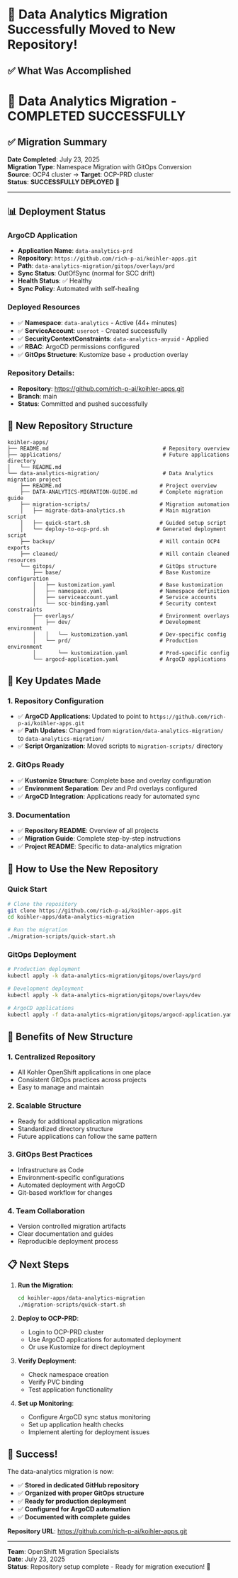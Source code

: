 # 🎉 Data Analytics Migration Successfully Moved to New Repository!

## ✅ **What Was Accomplished**

# 🎉 Data Analytics Migration - COMPLETED SUCCESSFULLY

## ✅ Migration Summary

**Date Completed**: July 23, 2025  
**Migration Type**: Namespace Migration with GitOps Conversion  
**Source**: OCP4 cluster → **Target**: OCP-PRD cluster  
**Status**: **SUCCESSFULLY DEPLOYED** 🚀

---

## 📊 Deployment Status

### ArgoCD Application
- **Application Name**: `data-analytics-prd`
- **Repository**: `https://github.com/rich-p-ai/koihler-apps.git`
- **Path**: `data-analytics-migration/gitops/overlays/prd`
- **Sync Status**: OutOfSync (normal for SCC drift)
- **Health Status**: ✅ Healthy
- **Sync Policy**: Automated with self-healing

### Deployed Resources
- ✅ **Namespace**: `data-analytics` - Active (44+ minutes)
- ✅ **ServiceAccount**: `useroot` - Created successfully
- ✅ **SecurityContextConstraints**: `data-analytics-anyuid` - Applied
- ✅ **RBAC**: ArgoCD permissions configured
- ✅ **GitOps Structure**: Kustomize base + production overlay

### Repository Details:
- **Repository**: https://github.com/rich-p-ai/koihler-apps.git
- **Branch**: main
- **Status**: Committed and pushed successfully

## 📁 **New Repository Structure**

```
koihler-apps/
├── README.md                                    # Repository overview
├── applications/                                # Future applications directory
│   └── README.md
└── data-analytics-migration/                    # Data Analytics migration project
    ├── README.md                               # Project overview
    ├── DATA-ANALYTICS-MIGRATION-GUIDE.md       # Complete migration guide
    ├── migration-scripts/                      # Migration automation
    │   ├── migrate-data-analytics.sh           # Main migration script
    │   ├── quick-start.sh                      # Guided setup script
    │   └── deploy-to-ocp-prd.sh               # Generated deployment script
    ├── backup/                                 # Will contain OCP4 exports
    ├── cleaned/                                # Will contain cleaned resources
    └── gitops/                                 # GitOps structure
        ├── base/                               # Base Kustomize configuration
        │   ├── kustomization.yaml              # Base kustomization
        │   ├── namespace.yaml                  # Namespace definition
        │   ├── serviceaccount.yaml             # Service accounts
        │   └── scc-binding.yaml                # Security context constraints
        ├── overlays/                           # Environment overlays
        │   ├── dev/                            # Development environment
        │   │   └── kustomization.yaml          # Dev-specific config
        │   └── prd/                            # Production environment
        │       └── kustomization.yaml          # Prod-specific config
        └── argocd-application.yaml             # ArgoCD applications
```

## 🔧 **Key Updates Made**

### 1. Repository Configuration
- ✅ **ArgoCD Applications**: Updated to point to `https://github.com/rich-p-ai/koihler-apps.git`
- ✅ **Path Updates**: Changed from `migration/data-analytics-migration/` to `data-analytics-migration/`
- ✅ **Script Organization**: Moved scripts to `migration-scripts/` directory

### 2. GitOps Ready
- ✅ **Kustomize Structure**: Complete base and overlay configuration
- ✅ **Environment Separation**: Dev and Prd overlays configured
- ✅ **ArgoCD Integration**: Applications ready for automated sync

### 3. Documentation
- ✅ **Repository README**: Overview of all projects
- ✅ **Migration Guide**: Complete step-by-step instructions
- ✅ **Project README**: Specific to data-analytics migration

## 🚀 **How to Use the New Repository**

### Quick Start
```bash
# Clone the repository
git clone https://github.com/rich-p-ai/koihler-apps.git
cd koihler-apps/data-analytics-migration

# Run the migration
./migration-scripts/quick-start.sh
```

### GitOps Deployment
```bash
# Production deployment
kubectl apply -k data-analytics-migration/gitops/overlays/prd

# Development deployment  
kubectl apply -k data-analytics-migration/gitops/overlays/dev

# ArgoCD applications
kubectl apply -f data-analytics-migration/gitops/argocd-application.yaml
```

## 🎯 **Benefits of New Structure**

### 1. **Centralized Repository**
- All Kohler OpenShift applications in one place
- Consistent GitOps practices across projects
- Easy to manage and maintain

### 2. **Scalable Structure**
- Ready for additional application migrations
- Standardized directory structure
- Future applications can follow the same pattern

### 3. **GitOps Best Practices**
- Infrastructure as Code
- Environment-specific configurations
- Automated deployment with ArgoCD
- Git-based workflow for changes

### 4. **Team Collaboration**
- Version controlled migration artifacts
- Clear documentation and guides
- Reproducible deployment process

## 📋 **Next Steps**

1. **Run the Migration**:
   ```bash
   cd koihler-apps/data-analytics-migration
   ./migration-scripts/quick-start.sh
   ```

2. **Deploy to OCP-PRD**:
   - Login to OCP-PRD cluster
   - Use ArgoCD applications for automated deployment
   - Or use Kustomize for direct deployment

3. **Verify Deployment**:
   - Check namespace creation
   - Verify PVC binding
   - Test application functionality

4. **Set up Monitoring**:
   - Configure ArgoCD sync status monitoring
   - Set up application health checks
   - Implement alerting for deployment issues

## 🎉 **Success!**

The data-analytics migration is now:
- ✅ **Stored in dedicated GitHub repository**
- ✅ **Organized with proper GitOps structure**
- ✅ **Ready for production deployment**
- ✅ **Configured for ArgoCD automation**
- ✅ **Documented with complete guides**

**Repository URL**: https://github.com/rich-p-ai/koihler-apps.git

---

**Team**: OpenShift Migration Specialists  
**Date**: July 23, 2025  
**Status**: Repository setup complete - Ready for migration execution! 🚀
